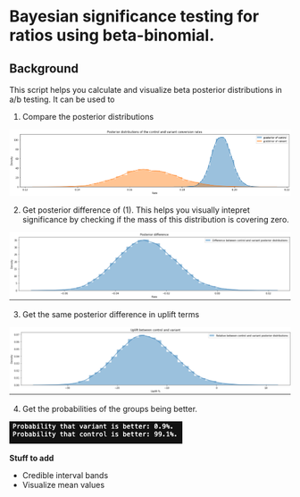 # Bayesian significance testing for ratios using beta-binomial. 

## Background

This script helps you calculate and visualize beta posterior distributions in a/b testing. It can be used to

1. Compare the posterior distributions 

![Posterior](posterior_comparing.png)


2. Get posterior difference of (1). This helps you visually intepret significance by checking if the mass of this distribution is covering zero. 

![Posterior](posterior_difference.png)

3. Get the same posterior difference in uplift terms

![Posterior](posterior_difference_uplift.png)


4. Get the probabilities of the groups being better. 

![Posterior](proba.png)


**Stuff to add**

* Credible interval bands 
* Visualize mean values 

